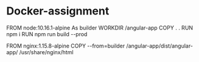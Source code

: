 # Docker-assignment

FROM node:10.16.1-alpine As builder
WORKDIR /angular-app
COPY . .
RUN npm i
RUN npm run build --prod

FROM nginx:1.15.8-alpine
COPY --from=builder /angular-app/dist/angular-app/ /usr/share/nginx/html
